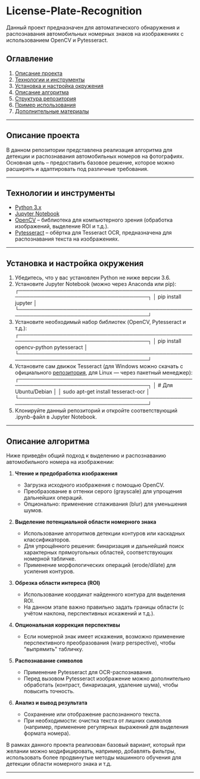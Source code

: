 # License-Plate-Recognition

Данный проект предназначен для автоматического обнаружения и распознавания автомобильных номерных знаков на изображениях с использованием OpenCV и Pytesseract.

## Оглавление
1. [Описание проекта](#Описание-проекта)  
2. [Технологии и инструменты](#Технологии-и-инструменты)  
3. [Установка и настройка окружения](#Установка-и-настройка-окружения)  
4. [Описание алгоритма](#Описание-алгоритма)  
5. [Структура репозитория](#Структура-репозитория)  
6. [Пример использования](#Пример-использования)  
7. [Дополнительные материалы](#Дополнительные-материалы)  

---

## Описание проекта
В данном репозитории представлена реализация алгоритма для детекции и распознавания автомобильных номеров на фотографиях. Основная цель – предоставить базовое решение, которое можно расширять и адаптировать под различные требования.  

---

## Технологии и инструменты
- [Python 3.x](https://www.python.org/)
- [Jupyter Notebook](https://jupyter.org/)
- [OpenCV](https://opencv.org/) – библиотека для компьютерного зрения (обработка изображений, выделение ROI и т.д.).
- [Pytesseract](https://pypi.org/project/pytesseract/) – обёртка для Tesseract OCR, предназначена для распознавания текста на изображениях.

---

## Установка и настройка окружения
1. Убедитесь, что у вас установлен Python не ниже версии 3.6.
2. Установите Jupyter Notebook (можно через Anaconda или pip):
   ┌───────────────────────────────────────────────────────────────────────────────────┐
   │ pip install jupyter                                                             │
   └───────────────────────────────────────────────────────────────────────────────────┘
3. Установите необходимый набор библиотек (OpenCV, Pytesseract и т.д.):
   ┌───────────────────────────────────────────────────────────────────────────────────┐
   │ pip install opencv-python pytesseract                                           │
   └───────────────────────────────────────────────────────────────────────────────────┘
4. Установите сам движок Tesseract (для Windows можно скачать с официального [репозитория](https://github.com/UB-Mannheim/tesseract/wiki), для Linux — через пакетный менеджер):
   ┌───────────────────────────────────────────────────────────────────────────────────┐
   │ # Для Ubuntu/Debian                                                             │
   │ sudo apt-get install tesseract-ocr                                             │
   └───────────────────────────────────────────────────────────────────────────────────┘
5. Клонируйте данный репозиторий и откройте соответствующий .ipynb-файл в Jupyter Notebook.

---

## Описание алгоритма
Ниже приведён общий подход к выделению и распознаванию автомобильного номера на изображении:

1. **Чтение и предобработка изображения**  
   - Загрузка исходного изображения с помощью OpenCV.  
   - Преобразование в оттенки серого (grayscale) для упрощения дальнейших операций.  
   - Опционально: применение сглаживания (blur) для уменьшения шумов.

2. **Выделение потенциальной области номерного знака**  
   - Использование алгоритмов детекции контуров или каскадных классификаторов.  
   - Для упрощённого решения: бинаризация и дальнейший поиск характерных прямоугольных областей, соответствующих номерной табличке.  
   - Применение морфологических операций (erode/dilate) для усиления контуров.

3. **Обрезка области интереса (ROI)**  
   - Использование координат найденного контура для выделения ROI.  
   - На данном этапе важно правильно задать границы области (с учётом наклона, перспективных искажений и т.д.).

4. **Опциональная коррекция перспективы**  
   - Если номерной знак имеет искажения, возможно применение перспективного преобразования (warp perspective), чтобы "выпрямить" табличку.

5. **Распознавание символов**  
   - Применение Pytesseract для OCR-распознавания.  
   - Перед вызовом Pytesseract изображение можно дополнительно обработать (контраст, бинаризация, удаление шума), чтобы повысить точность.

6. **Анализ и вывод результата**  
   - Сохранение или отображение распознанного текста.  
   - При необходимости: очистка текста от лишних символов (например, применение регулярных выражений для выделения формата номера).

В рамках данного проекта реализован базовый вариант, который при желании можно модифицировать, например, добавлять фильтры, использовать более продвинутые методы машинного обучения для детекции области номерного знака и т.д.

---
